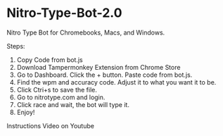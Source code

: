 # Nitro-Type-Bot-2.0
Nitro Type Bot for Chromebooks, Macs, and Windows.

Steps:

1. Copy Code from bot.js
2. Download Tampermonkey Extension from Chrome Store
3. Go to Dashboard. Click the + button. Paste code from bot.js.
4. Find the wpm and accuracy code. Adjust it to what you want it to be.
5. Click Ctri+s to save the file. 
6. Go to nitrotype.com and login.
7. Click race and wait, the bot will type it. 
8. Enjoy!

Instructions Video on Youtube
